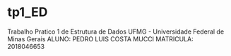 # tp1_ED
Trabalho Pratico 1 de Estrutura de Dados
UFMG - Universidade Federal de Minas Gerais
ALUNO: PEDRO LUIS COSTA MUCCI
MATRICULA: 2018046653
